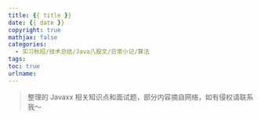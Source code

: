 ```yaml
---
title: {{ title }}
date: {{ date }}
copyright: true
mathjax: false
categories: 
  - 实习秋招/技术总结/Java八股文/日常小记/算法
tags: 
toc: true
urlname: 
---
```


> 整理的 Javaxx 相关知识点和面试题，部分内容摘自网络，如有侵权请联系我～	<!--more-->
